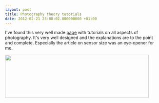 ```yaml
---
layout: post
title: Photography theory tutorials
date: 2012-02-21 23:00:02.000000000 +01:00
---
```

I've found this very well made <a href="http://www.cambridgeincolour.com/tutorials.htm">page</a> with tutorials on all aspects of photography. It's very well designed and the explanations are to the point and complete. Especially the article on sensor size was an eye-opener for me.

<a href="http://www.cambridgeincolour.com/tutorials.htm"><img src="{{ site.url }}/images/cambridge_in_color_logo.png" alt="" title="cambridge_in_color_logo" width="471" height="141" class="alignnone size-full wp-image-370" /></a>
